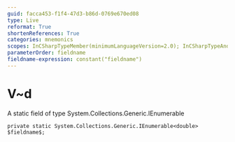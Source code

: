 ```yaml
---
guid: facca453-f1f4-47d3-b86d-0769e670ed08
type: Live
reformat: True
shortenReferences: True
categories: mnemonics
scopes: InCSharpTypeMember(minimumLanguageVersion=2.0); InCSharpTypeAndNamespace(minimumLanguageVersion=2.0)
parameterOrder: fieldname
fieldname-expression: constant("fieldname")
---
```


# V~d

A static field of type System.Collections.Generic.IEnumerable<double>

```
private static System.Collections.Generic.IEnumerable<double> $fieldname$;
```
